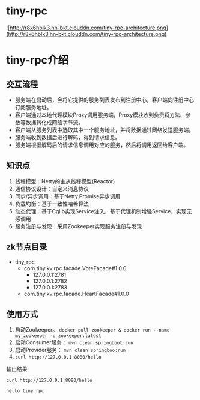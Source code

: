 # tiny-rpc

![http://r8x6hblk3.hn-bkt.clouddn.com/tiny-rpc-architecture.png](http://r8x6hblk3.hn-bkt.clouddn.com/tiny-rpc-architecture.png)

# tiny-rpc介绍

## 交互流程
- 服务端在启动后，会将它提供的服务列表发布到注册中心，客户端向注册中心订阅服务地址。
- 客户端通过本地代理模块Proxy调用服务端，Proxy模块收到负责将方法、参数等数据转化成网络字节流。
- 客户端从服务列表中选取其中一个服务地址，并将数据通过网络发送服务端。
- 服务端收到数据后进行解码，得到请求信息。
- 服务端根据解码后的请求信息调用对应的服务，然后将调用返回给客户端。

## 知识点
1. 线程模型：Netty的主从线程模型(Reactor)
2. 通信协议设计：自定义消息协议
3. 同步/异步调用：基于Netty.Promise异步调用
4. 负载均衡：基于一致性哈希算法
5. 动态代理：基于Cglib实现Service注入，基于代理机制增强Service，实现无感调用
6. 服务注册与发现：采用Zookeeper实现服务注册与发现

## zk节点目录
- tiny_rpc
  - com.tiny.kv.rpc.facade.VoteFacade#1.0.0
    - 127.0.0.1:2781
    - 127.0.0.1:2782
    - 127.0.0.1:2783
  - com.tiny.kv.rpc.facade.HeartFacade#1.0.0

## 使用方式
1. 启动Zookeeper。 
`docker pull zookeeper & docker run --name my_zookeeper -d zookeeper:latest` 
2. 启动Consumer服务：
`mvn clean springboot:run` 
3. 启动Provider服务：
`mvn clean springboo:run`
4. `curl http://127.0.0.1:8080/hello`

输出结果
```shell
curl http://127.0.0.1:8080/hello

hello tiny rpc
```
